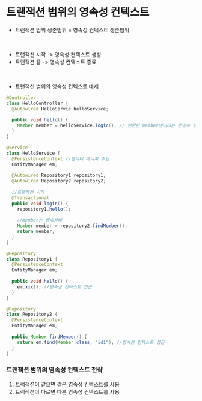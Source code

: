 # 트랜잭션 범위의 영속성 컨텍스트

* 트랜잭션 범위 생존범위 = 영속성 컨텍스트 생존범위
<br/>

* 트랜잭션 시작 -> 영속성 컨텍스트 생성
* 트랜잭션 끝    -> 영속성 컨텍스트 종료
<br/>

* 트랜잭션 범위의 영속성 컨텍스트 예제
```JAVA
@Controller
class HelloController {
  @Autowired HelloServie helloService;
  
  public void hello() {
    Member member = helloService.logic(); // 변환된 member엔티티는 준영속 상태
  }
}

@Service
class HelloService {
  @PersistenceContext //엔티티 매니저 주입
  EntityManager em;
  
  @Autowired Repository1 repository1;
  @Autowired Repository2 repository2;
  
  //트랜잭션 시작
  @Transactional
  public void login() {
    repository1.hello();
    
    //member는 영속상태
    Member member = repository2.findMember();
    return member;
  }
}

@Repository
class Repository1 {
  @PersistenceContext
  EntityManager em;
  
  public void hello() {
    em.xxx(); //영속성 컨텍스트 접근
  }
}

@Repository
class Repository2 {
  @PersistenceContext
  EntityManager em;
  
  public Member findMember() {
    return em.find(Member.class, "id1"); //영속성 컨텍스트 접근
  }
}
```

### 트랜잭션 범위의 영속성 컨텍스트 전략
1. 트랙잭션이 같으면 같은 영속성 컨텍스트를 사용
2. 트랙잭션이 다르면 다른 영속성 컨텍스트를 사용


